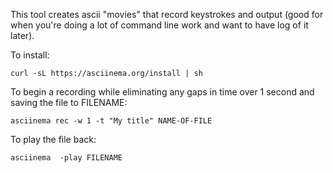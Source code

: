 This tool creates ascii "movies" that record keystrokes and output (good for when you're doing a lot of command line work and want to have log of it later).
 
To install:
 
`curl -sL https://asciinema.org/install | sh`
 
To begin a recording while eliminating any gaps in time over 1 second and saving the file to FILENAME:
 
`asciinema rec -w 1 -t "My title" NAME-OF-FILE`
 
To play the file back:
 
`asciinema  -play FILENAME`
